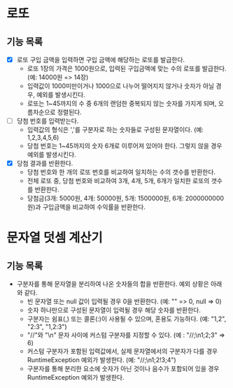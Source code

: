 # 로또
## 기능 목록
* [X] 로또 구입 금액을 입력하면 구입 금액에 해당하는 로또를 발급한다.
  * 로또 1장의 가격은 1000원으로, 입력된 구입금액에 맞는 수의 로또를 발급한다. (예: 14000원 => 14장)
  * 입력값이 1000미만이거나 1000으로 나누어 떨어지지 않거나 숫자가 아닐 경우, 예외를 발생시킨다.
  * 로또는 1~45까지의 수 중 6개의 랜덤한 중복되지 않는 숫자를 가지게 되며, 오름차순으로 정렬된다.
* [ ] 당첨 번호를 입력받는다.
  * 입력값의 형식은 ','를 구분자로 하는 숫자들로 구성된 문자열이다. (예: 1,2,3,4,5,6)
  * 당첨 번호는 1~45까지의 숫자 6개로 이루어져 있어야 한다. 그렇지 않을 경우 예외를 발생시킨다.
* [X] 당첨 결과를 반환한다.
  * 당첨 번호와 한 개의 로또 번호를 비교하여 일치하는 수의 갯수를 반환한다.
  * 전체 로또 중, 당첨 번호와 비교하여 3개, 4개, 5개, 6개가 일치한 로또의 갯수를 반환한다.
  * 당첨금(3개: 5000원, 4개: 50000원, 5개: 1500000원, 6개: 2000000000원)과 구입금액을 비교하여 수익률을 반환한다.

# 문자열 덧셈 계산기
## 기능 목록
* 구분자를 통해 문자열을 분리하여 나온 숫자들의 합을 반환한다. 예외 상황은 아래와 같다.
  * 빈 문자열 또는 null 값이 입력될 경우 0을 반환한다. (예: "" => 0, null => 0)
  * 숫자 하나만으로 구성된 문자열이 입력될 경우 해당 숫자를 반환한다.
  * 구분자는 쉼표(,) 또는 콜론(:)이 사용될 수 있으며, 혼용도 가능하다. (예: "1,2", "2:3", "1,2:3")
  * "//"와 "\n" 문자 사이에 커스텀 구분자를 지정할 수 있다. (예 : "//;\n1;2;3" => 6)
  * 커스텀 구분자가 포함된 입력값에서, 실제 문자열에서의 구분자가 다를 경우 RuntimeException 예외가 발생한다. (예: "//;\n1;2!3;4")
  * 구분자를 통해 분리한 요소에 숫자가 아닌 것이나 음수가 포함되어 있을 경우 RuntimeException 예외가 발생한다.
